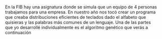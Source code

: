 En la FIB hay una asignatura donde se simula que un equipo de 4 personas trabajamos para una empresa. En nuestro año nos tocó crear un programa que creaba distribuciones eficientes de teclados dado el alfabeto que quisieras y las palabras más comunes de un lenguaje. Una de las partes que yo desarrollé individualmente es el algoritmo genético que verás a continuación
